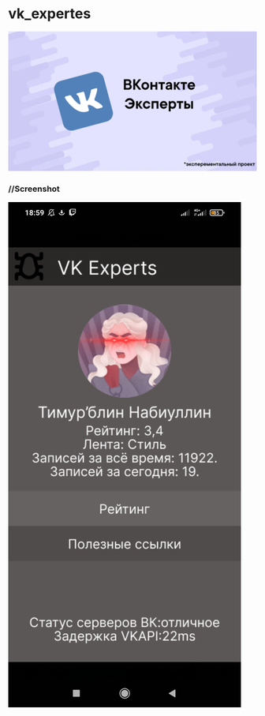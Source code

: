 # vk_expertes
![Hi](https://github.com/thetimyr/vk_expertes/blob/main/Files/1.png?raw=true)
      
### //Screenshot
![illustration](https://github.com/thetimyr/vk_expertes/blob/main/Files/2.png?size=200x422&quality=96&sign=525e8edc5272dc020cafbeab325aa52b&type=album)
      
      
